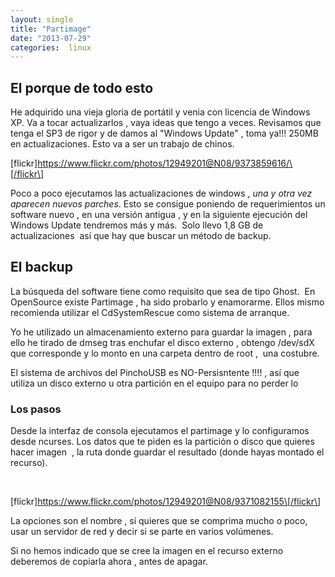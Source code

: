 ```yaml
---
layout: single
title: "Partimage"
date: "2013-07-29"
categories:  linux
---
```


## El porque de todo esto

He adquirido una vieja gloria de portátil y venia con licencia de Windows XP. Va a tocar actualizarlos , vaya ideas que tengo a veces. Revisamos que tenga el SP3 de rigor y de damos al "Windows Update" , toma ya!!! 250MB en actualizaciones. Esto va a ser un trabajo de chinos.

\[flickr\]https://www.flickr.com/photos/12949201@N08/9373859616/\[/flickr\]

Poco a poco ejecutamos las actualizaciones de windows , _una y otra vez aparecen nuevos parches_. Esto se consigue poniendo de requerimientos un software nuevo , en una versión antigua , y en la siguiente ejecución del Windows Update tendremos más y más.  Solo llevo 1,8 GB de actualizaciones  así que hay que buscar un método de backup.

## El backup

La búsqueda del software tiene como requisito que sea de tipo Ghost.  En OpenSource existe Partimage , ha sido probarlo y enamorarme. Ellos mismo recomienda utilizar el CdSystemRescue como sistema de arranque.

Yo he utilizado un almacenamiento externo para guardar la imagen , para ello he tirado de dmseg tras enchufar el disco externo , obtengo /dev/sdX que corresponde y lo monto en una carpeta dentro de root ,  una costubre.

El sistema de archivos del PinchoUSB es NO-Persisntente !!!! , así que utiliza un disco externo u otra partición en el equipo para no perder lo

### Los pasos

Desde la interfaz de consola ejecutamos el partimage y lo configuramos desde ncurses. Los datos que te piden es la partición o disco que quieres hacer imagen  , la ruta donde guardar el resultado (donde hayas montado el recurso).

 

\[flickr\]https://www.flickr.com/photos/12949201@N08/9371082155\[/flickr\]

La opciones son el nombre , si quieres que se comprima mucho o poco,  usar un servidor de red y decir si se parte en varios volúmenes.

Si no hemos indicado que se cree la imagen en el recurso externo deberemos de copiarla ahora , antes de apagar.
